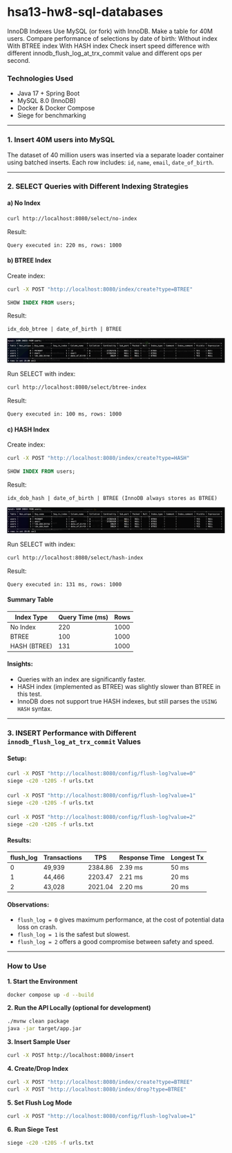 # hsa13-hw8-sql-databases
InnoDB Indexes Use MySQL (or fork) with InnoDB. Make a table for 40M users. Compare performance of selections by date of birth: Without index With BTREE index With HASH index Check insert speed difference with different innodb_flush_log_at_trx_commit value and different ops per second.

### Technologies Used
- Java 17 + Spring Boot
- MySQL 8.0 (InnoDB)
- Docker & Docker Compose
- Siege for benchmarking

---

### 1. Insert 40M users into MySQL

The dataset of 40 million users was inserted via a separate loader container using batched inserts. Each row includes: `id`, `name`, `email`, `date_of_birth`.

---

### 2. SELECT Queries with Different Indexing Strategies

#### a) No Index

```bash
curl http://localhost:8080/select/no-index
```

Result:
```
Query executed in: 220 ms, rows: 1000
```

#### b) BTREE Index

Create index:
```bash
curl -X POST "http://localhost:8080/index/create?type=BTREE"
```

```sql
SHOW INDEX FROM users;
```
Result:
```
idx_dob_btree | date_of_birth | BTREE
```
![BTREE screenshot](screenshoots/index_btree.png)

Run SELECT with index:
```bash
curl http://localhost:8080/select/btree-index
```

Result:
```
Query executed in: 100 ms, rows: 1000
```

#### c) HASH Index

Create index:
```bash
curl -X POST "http://localhost:8080/index/create?type=HASH"
```

```sql
SHOW INDEX FROM users;
```
Result:
```
idx_dob_hash | date_of_birth | BTREE (InnoDB always stores as BTREE)
```

![HASH screenshot](screenshoots/index_hash.png)

Run SELECT with index:
```bash
curl http://localhost:8080/select/hash-index
```

Result:
```
Query executed in: 131 ms, rows: 1000
```

#### Summary Table

| Index Type   | Query Time (ms) | Rows |
|--------------|------------------|------|
| No Index     | 220              | 1000 |
| BTREE        | 100              | 1000 |
| HASH (BTREE) | 131              | 1000 |

#### Insights:
- Queries with an index are significantly faster.
- HASH index (implemented as BTREE) was slightly slower than BTREE in this test.
- InnoDB does not support true HASH indexes, but still parses the `USING HASH` syntax.

---

### 3. INSERT Performance with Different `innodb_flush_log_at_trx_commit` Values

#### Setup:

```bash
curl -X POST "http://localhost:8080/config/flush-log?value=0"
siege -c20 -t20S -f urls.txt

curl -X POST "http://localhost:8080/config/flush-log?value=1"
siege -c20 -t20S -f urls.txt

curl -X POST "http://localhost:8080/config/flush-log?value=2"
siege -c20 -t20S -f urls.txt
```

#### Results:

| flush_log | Transactions | TPS     | Response Time | Longest Tx |
|-----------|--------------|---------|----------------|-------------|
| 0         | 49,939       | 2384.86 | 2.39 ms        | 50 ms       |
| 1         | 44,466       | 2203.47 | 2.21 ms        | 20 ms       |
| 2         | 43,028       | 2021.04 | 2.20 ms        | 20 ms       |

#### Observations:
- `flush_log = 0` gives maximum performance, at the cost of potential data loss on crash.
- `flush_log = 1` is the safest but slowest.
- `flush_log = 2` offers a good compromise between safety and speed.

---

### How to Use

**1. Start the Environment**
```bash
docker compose up -d --build
```

**2. Run the API Locally (optional for development)**
```bash
./mvnw clean package
java -jar target/app.jar
```

**3. Insert Sample User**
```bash
curl -X POST http://localhost:8080/insert
```

**4. Create/Drop Index**
```bash
curl -X POST "http://localhost:8080/index/create?type=BTREE"
curl -X POST "http://localhost:8080/index/drop?type=BTREE"
```

**5. Set Flush Log Mode**
```bash
curl -X POST "http://localhost:8080/config/flush-log?value=1"
```

**6. Run Siege Test**
```bash
siege -c20 -t20S -f urls.txt
```


